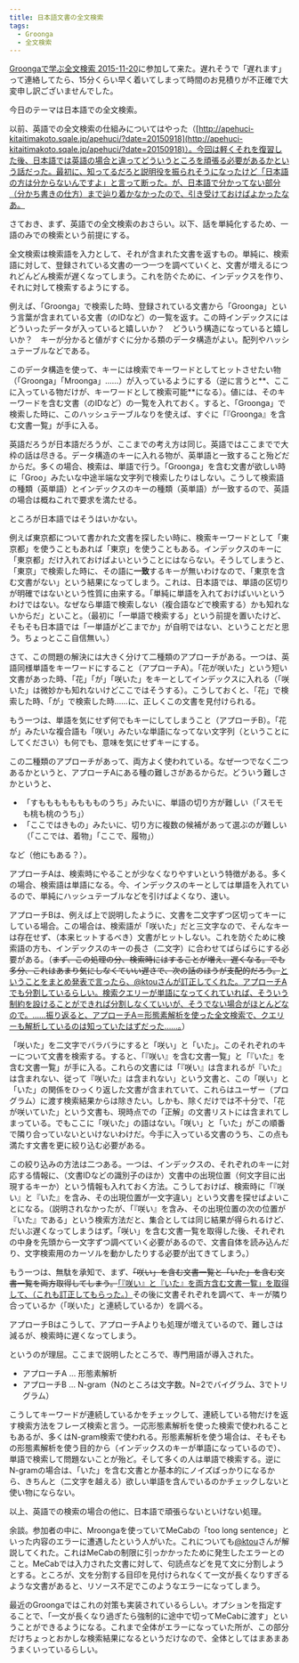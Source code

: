 ```yaml
---
title: 日本語文書の全文検索
tags:
  - Groonga
  - 全文検索
---
```


[Groongaで学ぶ全文検索 2015-11-20][]に参加して来た。遅れそうで「遅れます」って連絡してたら、15分くらい早く着いてしまって時間のお見積りが不正確で大変申し訳ございませんでした。

今日のテーマは日本語での全文検索。

以前、英語での全文検索の仕組みについてはやった（[http://apehuci-kitaitimakoto.sqale.jp/apehuci/?date=20150918](http://apehuci-kitaitimakoto.sqale.jp/apehuci/?date=20150918)）。今回は軽くそれを復習した後、日本語では英語の場合と違ってどういうところを頑張る必要があるかという話だった。最初に、知ってるだろと説明役を振られそうになったけど「日本語の方は分からないんですよ」と言って断った。が、日本語で分かってない部分（分かち書きの仕方）まで辿り着かなかったので、引き受けておけばよかったなあ。

さておき、まず、英語での全文検索のおさらい。以下、話を単純化するため、一語のみでの検索という前提にする。

全文検索は検索語を入力として、それが含まれた文書を返すもの。単純に、検索語に対して、登録されている文書の一つ一つを調べていくと、文書が増えるにつれどんどん検索が遅くなってしまう。これを防ぐために、インデックスを作り、それに対して検索するようにする。

例えば、「Groonga」で検索した時、登録されている文書から「Groonga」という言葉が含まれている文書（のIDなど）の一覧を返す。この時インデックスにはどういったデータが入っていると嬉しいか？　どういう構造になっていると嬉しいか？　キーが分かると値がすぐに分かる類のデータ構造がよい。配列やハッシュテーブルなどである。

このデータ構造を使って、キーには検索でキーワードとしてヒットさせたい物（「Groonga」「Mroonga」……）が入っているようにする（逆に言うと**、ここに入っている物だけが、キーワードとして検索可能**になる）。値には、そのキーワードを含む文書（のIDなど）の一覧を入れておく。すると、「Groonga」で検索した時に、このハッシュテーブルなりを使えば、すぐに「『Groonga』を含む文書一覧」が手に入る。

英語だろうが日本語だろうが、ここまでの考え方は同じ。英語ではここまでで大枠の話は尽きる。データ構造のキーに入れる物が、英単語と一致すること殆どだからだ。多くの場合、検索は、単語で行う。「Groonga」を含む文書が欲しい時に「Groo」みたいな中途半端な文字列で検索したりはしない。こうして検索語の種類（英単語）とインデックスのキーの種類（英単語）が一致するので、英語の場合は概ねこれで要求を満たせる。

ところが日本語ではそうはいかない。

例えば東京都について書かれた文書を探したい時に、検索キーワードとして「東京都」を使うこともあれば「東京」を使うこともある。インデックスのキーに「東京都」だけ入れておけばよいということにはならない。そうしてしまうと、「東京」で検索した時に、その語に**一致**するキーが無いわけなので、「東京を含む文書がない」という結果になってしまう。これは、日本語では、単語の区切りが明確ではないという性質に由来する。「単純に単語を入れておけばいいというわけではない。なぜなら単語で検索しない（複合語などで検索する）かも知れないからだ」といこと。（最初に「一単語で検索する」という前提を置いたけど、そもそも日本語では「一単語がどこまでか」が自明ではない、ということだと思う。ちょっとここ自信無い。）

さて、この問題の解決には大きく分けて二種類のアプローチがある。一つは、英語同様単語をキーワードにすること（アプローチA）。「花が咲いた」という短い文書があった時、「花」「が」「咲いた」をキーとしてインデックスに入れる（「咲いた」は微妙かも知れないけどここではそうする）。こうしておくと、「花」で検索した時、「が」で検索した時……に、正しくこの文書を見付けられる。

もう一つは、単語を気にせず何でもキーにしてしまうこと（アプローチB）。「花が」みたいな複合語も「咲い」みたいな単語になってない文字列（ということにしてください）も何でも、意味を気にせずキーにする。

この二種類のアプローチがあって、両方よく使われている。なぜ一つでなく二つあるかというと、アプローチAにある種の難しさがあるからだ。どういう難しさかというと、

* 「すもももももももものうち」みたいに、単語の切り方が難しい（「スモモも桃も桃のうち」）
* 「ここではきもの」みたいに、切り方に複数の候補があって選ぶのが難しい（「ここでは、着物」「ここで、履物」）

など（他にもある？）。

アプローチAは、検索時にやることが少なくなりやすいという特徴がある。多くの場合、検索語は単語になる。今、インデックスのキーとしては単語を入れているので、単純にハッシュテーブルなどを引けばよくなり、速い。

アプローチBは、例えば上で説明したように、文書を二文字ずつ区切ってキーにしている場合。この場合は、検索語が「咲いた」だと三文字なので、そんなキーは存在せず、（本来ヒットするべき）文書がヒットしない。これを防ぐために検索語の方も、インデックスのキーの長さ（二文字）に合わせてばらばらにする必要がある。（<del>まず、この処理の分、検索時にはすることが増え、遅くなる。でも多分、これはあまり気にしなくていい遅さで、次の話のほうが支配的だろう。</del><ins>ということをまとめ発表で言ったら、[@ktou][]さんが訂正してくれた。アプローチAでも分割しているらしい。検索クエリーが単語になってくれていれば、そういう制約を設けることができれば分割しなくていいが、そうでない場合がほとんどなので。……振り返ると、アプローチA＝形態素解析を使った全文検索で、クエリーも解析しているのは知っていたはずだった……。</ins>）

「咲いた」を二文字でバラバラにすると「咲い」と「いた」。このそれぞれのキーについて文書を検索する。すると、「『咲い』を含む文書一覧」と「『いた』を含む文書一覧」が手に入る。これらの文書には「『咲い』は含まれるが『いた』は含まれない、従って『咲いた』は含まれない」という文書と、この「咲い」と「いた」の関係をひっくり返した文書が含まれていて、これらはユーザー（プログラム）に渡す検索結果からは除きたい。しかも、除くだけでは不十分で、「花が咲いていた」という文書も、現時点での「正解」の文書リストには含まれてしまっている。でもここに「咲いた」の語はない。「咲い」と「いた」がこの順番で隣り合っていないといけないわけだ。今手に入っている文書のうち、この点も満たす文書を更に絞り込む必要がある。

この絞り込みの方法は二つある。一つは、インデックスの、それぞれのキーに対応する情報に、（文書IDなどの識別子のほか）文書中の出現位置（何文字目に出現するキーか）という情報も入れておく方法。こうしておけば、検索時に「『咲い』と『いた』を含み、その出現位置が一文字違い」という文書を探せばよいことになる。（説明されなかったが、「『咲い』を含み、その出現位置の次の位置が『いた』である」という検索方法だと、集合としては同じ結果が得られるけど、だいぶ遅くなってしまうはず。「咲い」を含む文書一覧を取得した後、それぞれの中身を先頭から一文字ずつ調べていく必要があるので、文書自体を読み込んだり、文字検索用のカーソルを動かしたりする必要が出てきてしまう。）

もう一つは、無駄を承知で、まず、<del>「咲い」を含む文書一覧と「いた」を含む文書一覧を両方取得してしまう。</del><ins>「『咲い』と『いた』を両方含む文書一覧」を取得して、（これも訂正してもらった。）</ins>その後に文書それぞれを調べて、キーが隣り合っているか（「咲いた」と連続しているか）を調べる。

アプローチBはこうして、アプローチAよりも処理が増えているので、難しさは減るが、検索時に遅くなってしまう。

というのが理屈。ここまで説明したところで、専門用語が導入された。

* アプローチA ... 形態素解析
* アプローチB ... N-gram（Nのところは文字数。N=2でバイグラム、3でトリグラム）

こうしてキーワードが連続しているかをチェックして、連続している物だけを返す検索方法をフレーズ検索と言う。一応形態素解析を使った検索で使われることもあるが、多くはN-gram検索で使われる。形態素解析を使う場合は、そもそもの形態素解析を使う目的から（インデックスのキーが単語になっているので）、単語で検索して問題ないことが殆ど。そして多くの人は単語で検索する。逆にN-gramの場合は、「いた」を含む文書とか基本的にノイズばっかりになるから、きちんと（二文字を越える）欲しい単語を含んでいるのかチェックしないと使い物にならない。

以上、英語での検索の場合の他に、日本語で頑張らないといけない処理。


余談。参加者の中に、Mroongaを使っていてMeCabの「too long sentence」といった内容のエラーに遭遇したという人がいた。これについても[@ktou][]さんが解説してくれた。これはMeCabの制限に引っかかったために発生したエラーとのこと。MeCabでは入力された文書に対して、句読点などを見て文に分割しようとする。ところが、文を分割する目印を見付けられなくて一文が長くなりすぎるような文書があると、リソース不足でこのようなエラーになってしまう。

最近のGroongaではこれの対策も実装されているらしい。オプションを指定することで、「一文が長くなり過ぎたら強制的に途中で切ってMeCabに渡す」ということができるようになる。これまで全体がエラーになっていた所が、この部分だけちょっとおかしな検索結果になるというだけなので、全体としてはまあまあうまくいっているらしい。


[Groongaで学ぶ全文検索 2015-11-20]: https://groonga.doorkeeper.jp/events/34337
[@ktou]: https://twitter.com/ktou
